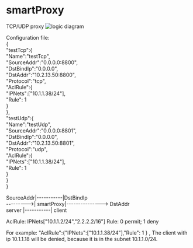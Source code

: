 # smartProxy
TCP/UDP proxy
![logic diagram](https://github.com/chaoyujiang/style-pictures/blob/master/smartProxy.jpg)


Configuration file:  
{  
        "testTcp":{  
        "Name":"testTcp",  
        "SourceAddr":"0.0.0.0:8800",  
        "DstBindIp":"0.0.0.0",  
        "DstAddr":"10.2.13.50:8800",  
        "Protocol":"tcp",  
        "AclRule":{  
                     "IPNets":["10.1.1.38/24"],  
                     "Rule": 1   
        }     
    },    
    "testUdp":{  
        "Name":"testUdp",  
        "SourceAddr":"0.0.0.0:8801",  
        "DstBindIp":"0.0.0.0",  
        "DstAddr":"10.2.13.50:8801",  
        "Protocol":"udp",  
        "AclRule":{  
                     "IPNets":["10.1.1.38/24"],  
                     "Rule": 1     
        }       
    }       
}  

  
SourceAddr|-----------|DstBindIp         
  --------->| smartProxy|---------------> DstAddr  
   server |-----------| client  
  
AclRule: IPNets["10.1.1.2/24","2.2.2.2/16"]  Rule: 0 permit; 1 deny  

For example: "AclRule":{"IPNets":["10.1.1.38/24"],"Rule": 1 } , The client with ip 10.1.1.18 will be denied, because it is in the subnet 10.1.1.0/24.   
